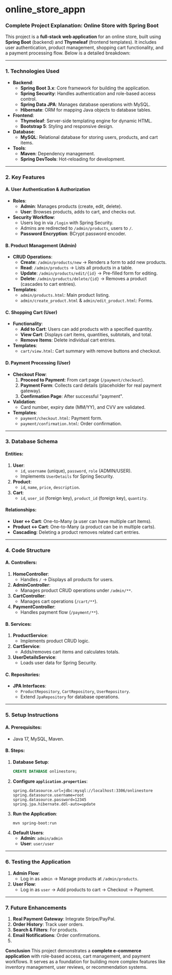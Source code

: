 # online_store_appn
### **Complete Project Explanation: Online Store with Spring Boot**

This project is a **full-stack web application** for an online store, built using **Spring Boot** (backend) and **Thymeleaf** (frontend templates). It includes user authentication, product management, shopping cart functionality, and a payment processing flow. Below is a detailed breakdown:

---

### **1. Technologies Used**
- **Backend**:
  - **Spring Boot 3.x**: Core framework for building the application.
  - **Spring Security**: Handles authentication and role-based access control.
  - **Spring Data JPA**: Manages database operations with MySQL.
  - **Hibernate**: ORM for mapping Java objects to database tables.
- **Frontend**:
  - **Thymeleaf**: Server-side templating engine for dynamic HTML.
  - **Bootstrap 5**: Styling and responsive design.
- **Database**:
  - **MySQL**: Relational database for storing users, products, and cart items.
- **Tools**:
  - **Maven**: Dependency management.
  - **Spring DevTools**: Hot-reloading for development.

---

### **2. Key Features**
#### **A. User Authentication & Authorization**
- **Roles**:
  - **Admin**: Manages products (create, edit, delete).
  - **User**: Browses products, adds to cart, and checks out.
- **Security Workflow**:
  - Users log in via `/login` with Spring Security.
  - Admins are redirected to `/admin/products`, users to `/`.
  - **Password Encryption**: BCrypt password encoder.

#### **B. Product Management (Admin)**
- **CRUD Operations**:
  - **Create**: `/admin/products/new` → Renders a form to add new products.
  - **Read**: `/admin/products` → Lists all products in a table.
  - **Update**: `/admin/products/edit/{id}` → Pre-filled form for editing.
  - **Delete**: `/admin/products/delete/{id}` → Removes a product (cascades to cart entries).
- **Templates**:
  - `admin/products.html`: Main product listing.
  - `admin/create_product.html` & `admin/edit_product.html`: Forms.

#### **C. Shopping Cart (User)**
- **Functionality**:
  - **Add to Cart**: Users can add products with a specified quantity.
  - **View Cart**: Displays cart items, quantities, subtotals, and total.
  - **Remove Items**: Delete individual cart entries.
- **Templates**:
  - `cart/view.html`: Cart summary with remove buttons and checkout.

#### **D. Payment Processing (User)**
- **Checkout Flow**:
  1. **Proceed to Payment**: From cart page (`/payment/checkout`).
  2. **Payment Form**: Collects card details (placeholder for real payment gateway).
  3. **Confirmation Page**: After successful "payment".
- **Validation**:
  - Card number, expiry date (MM/YY), and CVV are validated.
- **Templates**:
  - `payment/checkout.html`: Payment form.
  - `payment/confirmation.html`: Order confirmation.

---

### **3. Database Schema**
#### **Entities**:
1. **User**:
   - `id`, `username` (unique), `password`, `role` (ADMIN/USER).
   - Implements `UserDetails` for Spring Security.
2. **Product**:
   - `id`, `name`, `price`, `description`.
3. **Cart**:
   - `id`, `user_id` (foreign key), `product_id` (foreign key), `quantity`.

#### **Relationships**:
- **User ↔ Cart**: One-to-Many (a user can have multiple cart items).
- **Product ↔ Cart**: One-to-Many (a product can be in multiple carts).
- **Cascading**: Deleting a product removes related cart entries.

---

### **4. Code Structure**
#### **A. Controllers**:
1. **HomeController**:
   - Handles `/` → Displays all products for users.
2. **AdminController**:
   - Manages product CRUD operations under `/admin/**`.
3. **CartController**:
   - Manages cart operations (`/cart/**`).
4. **PaymentController**:
   - Handles payment flow (`/payment/**`).

#### **B. Services**:
1. **ProductService**:
   - Implements product CRUD logic.
2. **CartService**:
   - Adds/removes cart items and calculates totals.
3. **UserDetailsService**:
   - Loads user data for Spring Security.

#### **C. Repositories**:
- **JPA Interfaces**:
  - `ProductRepository`, `CartRepository`, `UserRepository`.
  - Extend `JpaRepository` for database operations.

---

### **5. Setup Instructions**
#### **A. Prerequisites**:
- Java 17, MySQL, Maven.

#### **B. Steps**:
1. **Database Setup**:
   ```sql
   CREATE DATABASE onlinestore;
   ```
2. **Configure `application.properties`**:
   ```properties
   spring.datasource.url=jdbc:mysql://localhost:3306/onlinestore
   spring.datasource.username=root
   spring.datasource.password=12345
   spring.jpa.hibernate.ddl-auto=update
   ```
3. **Run the Application**:
   ```bash
   mvn spring-boot:run
   ```
4. **Default Users**:
   - **Admin**: `admin/admin`
   - **User**: `user/user`

---

### **6. Testing the Application**
1. **Admin Flow**:
   - Log in as `admin` → Manage products at `/admin/products`.
2. **User Flow**:
   - Log in as `user` → Add products to cart → Checkout → Payment.

---

### **7. Future Enhancements**
1. **Real Payment Gateway**: Integrate Stripe/PayPal.
2. **Order History**: Track user orders.
3. **Search & Filters**: For products.
4. **Email Notifications**: Order confirmations.
5. 
**Conclusion**
This project demonstrates a **complete e-commerce application** with role-based access, cart management, and payment workflows. It serves as a foundation for building more complex features like inventory management, user reviews, or recommendation systems.
